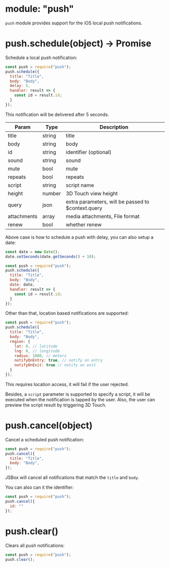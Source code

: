 # module: "push"

`push` module provides support for the iOS local push notifications.

# push.schedule(object) -> Promise

Schedule a local push notification:

```js
const push = require("push");
push.schedule({
  title: "Title",
  body: "Body",
  delay: 5,
  handler: result => {
    const id = result.id;
  }
});
```

This notification will be delivered after 5 seconds.

Param | Type | Description
---|---|---
title | string | title
body | string | body
id | string | identifier (optional)
sound | string | sound
mute | bool | mute
repeats | bool | repeats
script | string | script name
height | number | 3D Touch view height
query | json | extra parameters, will be passed to $context.query
attachments | array | media attachments, File format
renew | bool | whether renew

Above case is how to schedule a push with delay, you can also setup a date:

```js
const date = new Date();
date.setSeconds(date.getSeconds() + 10);

const push = require("push");
push.schedule({
  title: "Title",
  body: "Body",
  date: date,
  handler: result => {
    const id = result.id;
  }
});
```

Other than that, location based notifications are supported:

```js
const push = require("push");
push.schedule({
  title: "Title",
  body: "Body",
  region: {
    lat: 0, // latitude
    lng: 0, // longitude
    radius: 1000, // meters
    notifyOnEntry: true, // notify on entry
    notifyOnExit: true // notify on exit
  }
});
```

This requires location access, it will fail if the user rejected.

Besides, a `script` parameter is supported to specify a script, it will be executed when the notification is tapped by the user. Also, the user can preview the script result by triggering 3D Touch.

# push.cancel(object)

Cancel a scheduled push notification:

```js
const push = require("push");
push.cancel({
  title: "Title",
  body: "Body",
});
```

JSBox will cancel all notifications that match the `title` and `body`.

You can also can it the identifier:

```js
const push = require("push");
push.cancel({
  id: ""
});
```

# push.clear()

Clears all push notifications:

```js
const push = require("push");
push.clear();
```